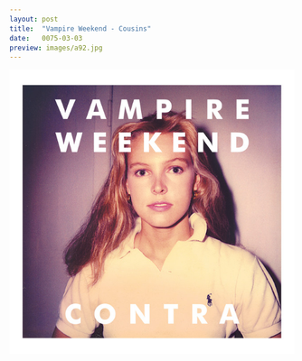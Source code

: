 ```yaml
---
layout: post
title:  "Vampire Weekend - Cousins"
date:   0075-03-03
preview: images/a92.jpg
---
```


![Vampire Weekend - Contra](/images/a92.jpg)
